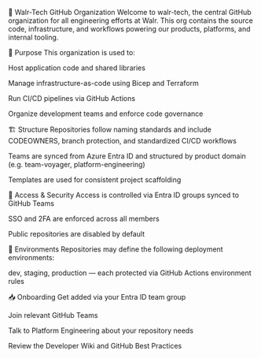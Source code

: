 🧬 Walr-Tech GitHub Organization
Welcome to walr-tech, the central GitHub organization for all engineering efforts at Walr. This org contains the source code, infrastructure, and workflows powering our products, platforms, and internal tooling.

🧭 Purpose
This organization is used to:

Host application code and shared libraries

Manage infrastructure-as-code using Bicep and Terraform

Run CI/CD pipelines via GitHub Actions

Organize development teams and enforce code governance

🏗️ Structure
Repositories follow naming standards and include CODEOWNERS, branch protection, and standardized CI/CD workflows

Teams are synced from Azure Entra ID and structured by product domain (e.g. team-voyager, platform-engineering)

Templates are used for consistent project scaffolding

🔐 Access & Security
Access is controlled via Entra ID groups synced to GitHub Teams

SSO and 2FA are enforced across all members

Public repositories are disabled by default

🚀 Environments
Repositories may define the following deployment environments:

dev, staging, production — each protected via GitHub Actions environment rules

📥 Onboarding
Get added via your Entra ID team group

Join relevant GitHub Teams

Talk to Platform Engineering about your repository needs

Review the Developer Wiki and GitHub Best Practices
